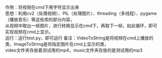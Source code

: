 作用：将视频在cmd下用字符显示出来 <br>
思想：利用cv2（处理视频）、PIL（处理图片）、threading（多线程）、pygame（播放音乐）等这些库的部分内容， <br>
      从视频中取出一帧图片，进行转换显示在cmd下，再取下一帧，如此循环，即可实现视频在cmd上显示。 <br>
运行：运行test.py，即可运行
备注：VideoToString是将视频在cmd上播放的类，ImageToString是将指定图片在cmd上显示的类，<br>
      video文件夹存放着测试用的mp4，music文件夹存放的是测试用的mp3

